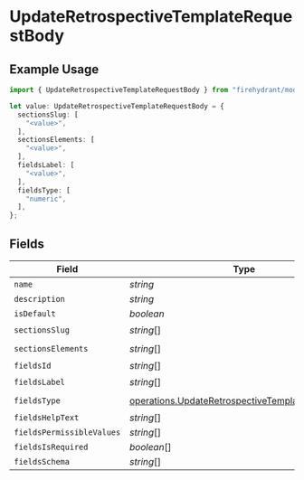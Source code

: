 # UpdateRetrospectiveTemplateRequestBody

## Example Usage

```typescript
import { UpdateRetrospectiveTemplateRequestBody } from "firehydrant/models/operations";

let value: UpdateRetrospectiveTemplateRequestBody = {
  sectionsSlug: [
    "<value>",
  ],
  sectionsElements: [
    "<value>",
  ],
  fieldsLabel: [
    "<value>",
  ],
  fieldsType: [
    "numeric",
  ],
};
```

## Fields

| Field                                                                                                                  | Type                                                                                                                   | Required                                                                                                               | Description                                                                                                            |
| ---------------------------------------------------------------------------------------------------------------------- | ---------------------------------------------------------------------------------------------------------------------- | ---------------------------------------------------------------------------------------------------------------------- | ---------------------------------------------------------------------------------------------------------------------- |
| `name`                                                                                                                 | *string*                                                                                                               | :heavy_minus_sign:                                                                                                     | N/A                                                                                                                    |
| `description`                                                                                                          | *string*                                                                                                               | :heavy_minus_sign:                                                                                                     | N/A                                                                                                                    |
| `isDefault`                                                                                                            | *boolean*                                                                                                              | :heavy_minus_sign:                                                                                                     | N/A                                                                                                                    |
| `sectionsSlug`                                                                                                         | *string*[]                                                                                                             | :heavy_check_mark:                                                                                                     | N/A                                                                                                                    |
| `sectionsElements`                                                                                                     | *string*[]                                                                                                             | :heavy_check_mark:                                                                                                     | N/A                                                                                                                    |
| `fieldsId`                                                                                                             | *string*[]                                                                                                             | :heavy_minus_sign:                                                                                                     | N/A                                                                                                                    |
| `fieldsLabel`                                                                                                          | *string*[]                                                                                                             | :heavy_check_mark:                                                                                                     | N/A                                                                                                                    |
| `fieldsType`                                                                                                           | [operations.UpdateRetrospectiveTemplateFieldsType](../../models/operations/updateretrospectivetemplatefieldstype.md)[] | :heavy_check_mark:                                                                                                     | N/A                                                                                                                    |
| `fieldsHelpText`                                                                                                       | *string*[]                                                                                                             | :heavy_minus_sign:                                                                                                     | N/A                                                                                                                    |
| `fieldsPermissibleValues`                                                                                              | *string*[]                                                                                                             | :heavy_minus_sign:                                                                                                     | N/A                                                                                                                    |
| `fieldsIsRequired`                                                                                                     | *boolean*[]                                                                                                            | :heavy_minus_sign:                                                                                                     | N/A                                                                                                                    |
| `fieldsSchema`                                                                                                         | *string*[]                                                                                                             | :heavy_minus_sign:                                                                                                     | N/A                                                                                                                    |